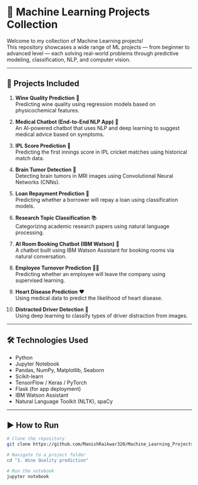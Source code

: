 # 🧠 Machine Learning Projects Collection

Welcome to my collection of Machine Learning projects!  
This repository showcases a wide range of ML projects — from beginner to advanced level — each solving real-world problems through predictive modeling, classification, NLP, and computer vision.

---

## 📁 Projects Included

1. **Wine Quality Prediction** 🍷  
   Predicting wine quality using regression models based on physicochemical features.

2. **Medical Chatbot (End-to-End NLP App)** 🏥  
   An AI-powered chatbot that uses NLP and deep learning to suggest medical advice based on symptoms.

3. **IPL Score Prediction** 🏏  
   Predicting the first innings score in IPL cricket matches using historical match data.

4. **Brain Tumor Detection** 🧠  
   Detecting brain tumors in MRI images using Convolutional Neural Networks (CNNs).

5. **Loan Repayment Prediction** 💸  
   Predicting whether a borrower will repay a loan using classification models.

6. **Research Topic Classification** 📚  
   Categorizing academic research papers using natural language processing.

7. **AI Room Booking Chatbot (IBM Watson)** 🏨  
   A chatbot built using IBM Watson Assistant for booking rooms via natural conversation.

8. **Employee Turnover Prediction** 👨‍💼  
   Predicting whether an employee will leave the company using supervised learning.

9. **Heart Disease Prediction** ❤️  
   Using medical data to predict the likelihood of heart disease.

10. **Distracted Driver Detection** 🚗  
   Using deep learning to classify types of driver distraction from images.

---

## 🛠️ Technologies Used

- Python
- Jupyter Notebook
- Pandas, NumPy, Matplotlib, Seaborn
- Scikit-learn
- TensorFlow / Keras / PyTorch
- Flask (for app deployment)
- IBM Watson Assistant
- Natural Language Toolkit (NLTK), spaCy

---

## ▶️ How to Run

```bash
# Clone the repository
git clone https://github.com/ManishRaikwar320/Machine_Learning_Projects.git

# Navigate to a project folder
cd "1. Wine Quality prediction"

# Run the notebook
jupyter notebook
